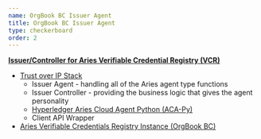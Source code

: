 ```yaml
---
name: OrgBook BC Issuer Agent
title: OrgBook BC Issuer Agent
type: checkerboard
order: 2
---
```

[**Issuer/Controller for Aries Verifiable Credential Registry (VCR)**](https://github.com/bcgov/mines-digital-trust)
- [Trust over IP Stack](https://github.com/hyperledger/aries-rfcs/tree/master/concepts/0289-toip-stack)
  - Issuer Agent - handling all of the Aries agent type functions
  - Issuer Controller - providing the business logic that gives the agent personality
  - [Hyperledger Aries Cloud Agent Python (ACA-Py)](https://github.com/hyperledger/aries-cloudagent-python)
  - Client API Wrapper
- [Aries Verifiable Credentials Registry Instance (OrgBook BC)]( https://github.com/bcgov/aries-vcr)
